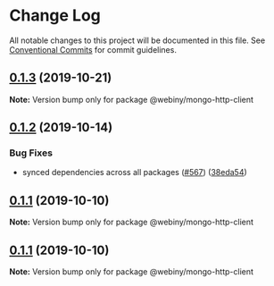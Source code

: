 # Change Log

All notable changes to this project will be documented in this file.
See [Conventional Commits](https://conventionalcommits.org) for commit guidelines.

## [0.1.3](https://github.com/Webiny/webiny-js/compare/@webiny/mongo-http-client@0.1.2...@webiny/mongo-http-client@0.1.3) (2019-10-21)

**Note:** Version bump only for package @webiny/mongo-http-client





## [0.1.2](https://github.com/Webiny/webiny-js/compare/@webiny/mongo-http-client@0.1.1...@webiny/mongo-http-client@0.1.2) (2019-10-14)


### Bug Fixes

* synced dependencies across all packages ([#567](https://github.com/Webiny/webiny-js/issues/567)) ([38eda54](https://github.com/Webiny/webiny-js/commit/38eda547bead6e8a2c46875730bbcd8f1227e475))





## [0.1.1](https://github.com/Webiny/webiny-js/compare/@webiny/mongo-http-client@0.1.0...@webiny/mongo-http-client@0.1.1) (2019-10-10)

**Note:** Version bump only for package @webiny/mongo-http-client





## [0.1.1](https://github.com/Webiny/webiny-js/compare/@webiny/mongo-http-client@0.1.0...@webiny/mongo-http-client@0.1.1) (2019-10-10)

**Note:** Version bump only for package @webiny/mongo-http-client
